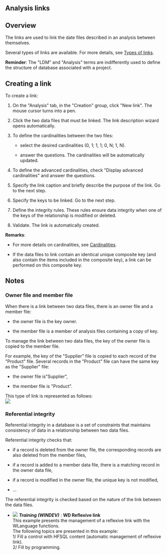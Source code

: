 


## Analysis links
			



<a name="NOTE1"></a>
<a name="NOTE1_1"></a>


## Overview
<a name="overview_ELTTEXTE000146"></a>
The links are used to link the date files described in an analysis between themselves.

Several types of links are available. For more details, see [Types of links](../Editeurs/2011001.md).

**Reminder**: The "LDM" and "Analysis" terms are indifferently used to define the structure of database associated with a project.

<a name="NOTE2"></a>
<a name="NOTE2_1"></a>


## Creating a link
<a name="creating_link_ELTTEXTE000170"></a>
To create a link:

1. On the "Analysis" tab, in the "Creation" group, click "New link". The mouse cursor turns into a pen.

2. Click the two data files that must be linked. The link description wizard opens automatically.

3. To define the cardinalities between the two files:

	- select the desired cardinalities (0, 1; 1, 1; 0, N; 1, N).

	- answer the questions. The cardinalities will be automatically updated.




4. To define the advanced cardinalities, check "Display advanced cardinalities" and answer the questions.

5. Specify the link caption and briefly describe the purpose of the link. Go to the next step. 

6. Specify the keys to be linked. Go to the next step. 

7. Define the integrity rules. These rules ensure data integrity when one of the keys of the relationship is modified or deleted.

8. Validate. The link is automatically created.




**Remarks**: 

- For more details on cardinalities, see [Cardinalities](../Editeurs/2011014.md).

- If the data files to link contain an identical unique composite key (and also contain the items included in the composite key), a link can be performed on this composite key.




<a name="NOTE3"></a>
<a name="NOTE3_1"></a>


## Notes
<a name="notes_ELTTEXTE000194"></a>


### Owner file and member file
<a name="owner_file_and_member_file_ELTPARAGRAPHE000066"></a>

When there is a link between two data files, there is an owner file and a member file:

- the owner file is the key owner.

- the member file is a member of analysis files containing a copy of key.




To manage the link between two data files, the key of the owner file is copied to the member file.

For example, the key of the "Supplier" file is copied to each record of the "Product" file. Several records in the "Product" file can have the same key as the "Supplier" file:

- the owner file is"Supplier",

- the member file is "Product".




This type of link is represented as follows:<br>![](https://doc.pcsoft.fr/en-US/images/image.awp?langid=3&name=FichierPropMembre.gif)

<a name="NOTE3_2"></a>


### Referential integrity
<a name="referential_integrity_ELTPARAGRAPHE000086"></a>

Referential integrity in a database is a set of constraints that maintains consistency of data in a relationship between two data files.

Referential integrity checks that:

- if a record is deleted from the owner file, the corresponding records are also deleted from the member files, 

- if a record is added to a member data file, there is a matching record in the owner data file,

- if a record is modified in the owner file, the unique key is not modified, 

- ...




The referential integrity is checked based on the nature of the link between the data files.


- ![](https://doc.pcsoft.fr/en-US/images/image.awp?langid=3&name=WDReflexivelink.gif) ***Training (WINDEV)*** : **WD Reflexive link** <br>This example presents the management of a reflexive link with the WLanguage functions.<br>The following topics are presented in this example:<br>1/ Fill a control with HFSQL content (automatic management of reflexive link).<br>2/ Fill by programming.


